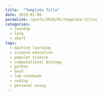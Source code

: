 ```yaml
---
title:  "Template Title"
date: 2019-01-00
permalink: /posts/2019/01/template-title/
categories: 
  - roundup
  - long
  - short
tags:
  - machine learning
  - science education
  - popular science
  - computational biology
  - python
  - bash
  - lab notebook
  - coding
  - personal essay
---
```



